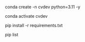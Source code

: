 conda create -n cvdev python=3.11 -y

conda activate cvdev

pip install -r requirements.txt

pip list